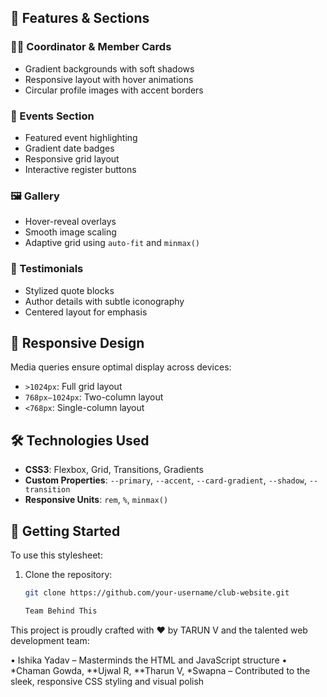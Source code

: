 
## 🎨 Features & Sections

### 🧑‍💼 Coordinator & Member Cards
- Gradient backgrounds with soft shadows
- Responsive layout with hover animations
- Circular profile images with accent borders

### 📅 Events Section
- Featured event highlighting
- Gradient date badges
- Responsive grid layout
- Interactive register buttons

### 🖼️ Gallery
- Hover-reveal overlays
- Smooth image scaling
- Adaptive grid using `auto-fit` and `minmax()`

### 💬 Testimonials
- Stylized quote blocks
- Author details with subtle iconography
- Centered layout for emphasis

## 📱 Responsive Design

Media queries ensure optimal display across devices:
- `>1024px`: Full grid layout
- `768px–1024px`: Two-column layout
- `<768px`: Single-column layout

## 🛠️ Technologies Used

- **CSS3**: Flexbox, Grid, Transitions, Gradients
- **Custom Properties**: `--primary`, `--accent`, `--card-gradient`, `--shadow`, `--transition`
- **Responsive Units**: `rem`, `%`, `minmax()`

## 🚀 Getting Started

To use this stylesheet:

1. Clone the repository:
   ```bash
   git clone https://github.com/your-username/club-website.git

   Team Behind This

This project is proudly crafted with ❤ by TARUN V and the talented web development team:

•⁠ ⁠Ishika Yadav – Masterminds the HTML and JavaScript structure •⁠ ⁠*Chaman Gowda, **Ujwal R, **Tharun V, *Swapna – Contributed to the sleek, responsive CSS styling and visual polish
